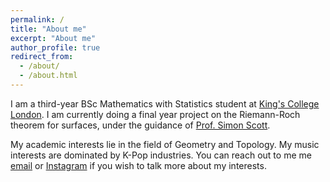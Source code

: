```yaml
---
permalink: /
title: "About me"
excerpt: "About me"
author_profile: true
redirect_from: 
  - /about/
  - /about.html
---
```


I am a third-year BSc Mathematics with Statistics student at [King's College London](https://www.kcl.ac.uk). I am currently doing a final year project on the Riemann-Roch theorem for surfaces, under the guidance of [Prof. Simon Scott](https://www.kcl.ac.uk/people/simon-scott).

My academic interests lie in the field of Geometry and Topology. My music interests are dominated by K-Pop industries. You can reach out to me me [email](mailto:anas.ab_razak@kcl.ac.uk) or [Instagram](https://www.instagram.com/anasmarwan/) if you wish to talk more about my interests.